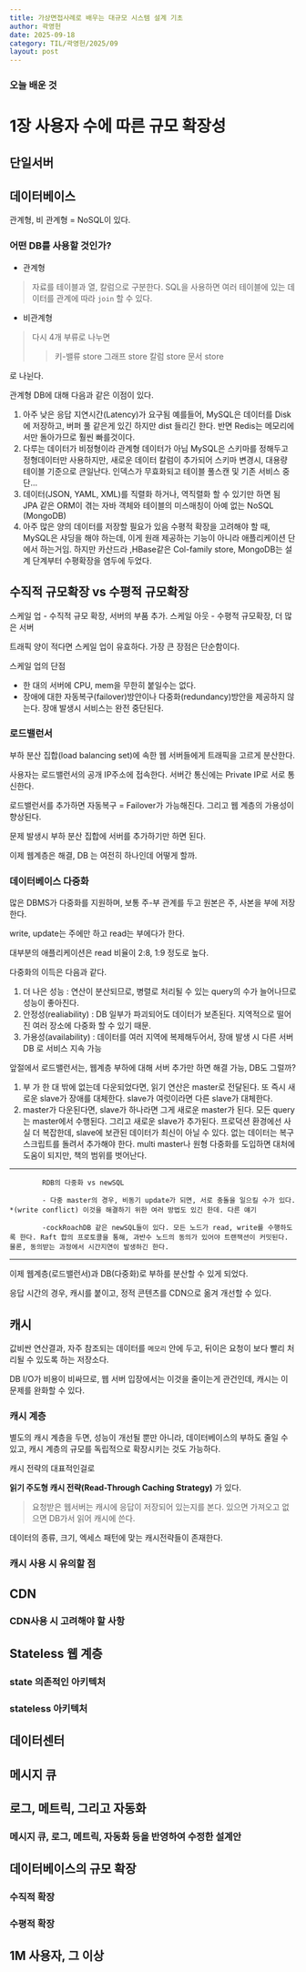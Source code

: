 ```yaml
---
title: 가상면접사례로 배우는 대규모 시스템 설계 기초
author: 곽영헌
date: 2025-09-18
category: TIL/곽영헌/2025/09
layout: post
---
```


### 오늘 배운 것

# 1장 사용자 수에 따른 규모 확장성

## 단일서버

## 데이터베이스
관계형, 비 관계형 = NoSQL이 있다.
### 어떤 DB를 사용할 것인가?

- 관계형
> 자료를 테이블과 열, 칼럼으로 구분한다. SQL을 사용하면 여러 테이블에 있는 데이터를 관계에 따라 `join` 할 수 있다.


- 비관계형
> 다시 4개 부류로 나누면
>> 키-밸류 store
>> 그래프 store
>> 칼럼 store
>> 문서 store 

로 나뉜다. 

관계형 DB에 대해 다음과 같은 이점이 있다.

1. 아주 낮은 응답 지연시간(Latency)가 요구됨
            예를들어, MySQL은 데이터를 Disk에 저장하고, 버퍼 풀 같은게 있긴 하지만 dist 들리긴 한다. 반면 Redis는 메모리에서만 돌아가므로 훨씬 빠를것이다.
2. 다루는 데이터가 비정형이라 관계형 데이터가 아님
            MySQL은 스키마를 정해두고 정형데이터만 사용하지만, 새로운 데이터 칼럼이 추가되어 스키마 변경시, 대용량 테이블 기준으로 큰일난다. 인덱스가 무효화되고 테이블 풀스캔 및 기존 서비스 중단...
3. 데이터(JSON, YAML, XML)를 직렬화 하거나, 역직렬화 할 수 있기만 하면 됨
            JPA 같은 ORM이 겪는 자바 객체와 테이블의 미스매칭이 아예 없는 NoSQL (MongoDB)
4. 아주 많은 양의 데이터를 저장할 필요가 있음
            수평적 확장을 고려해야 할 때, MySQL은 샤딩을 해야 하는데, 이게 원래 제공하는 기능이 아니라 애플리케이션 단에서 하는거임. 하지만 카산드라 ,HBase같은 Col-family store, MongoDB는 설계 단계부터 수평확장을 염두에 두었다.


## 수직적 규모확장 vs 수평적 규모확장

스케일 업 - 수직적 규모 확장, 서버의 부품 추가.
스케일 아웃 - 수평적 규모확장, 더 많은 서버

트래픽 양이 적다면 스케일 업이 유효하다.
가장 큰 장점은 단순함이다. 

스케일 업의 단점

- 한 대의 서버에 CPU, mem을 무한히 붙일수는 없다.
- 장애에 대한 자동복구(failover)방안이나 다중화(redundancy)방안을 제공하지 않는다. 장애 발생시 서비스는 완전 중단된다.


### 로드밸런서

부하 분산 집합(load balancing set)에 속한 웹 서버들에게 트래픽을 고르게 분산한다. 

사용자는 로드밸런서의 공개 IP주소에 접속한다. 서버간 통신에는 Private IP로 서로 통신한다. 

로드밸런서를 추가하면 자동복구 = Failover가 가능해진다. 그리고 웹 계층의 가용성이 향상된다.

문제 발생시 부하 분산 집합에 서버를 추가하기만 하면 된다.

이제 웹계층은 해결, DB 는 여전히 하나인데 어떻게 할까.


### 데이터베이스 다중화

많은 DBMS가 다중화를 지원하며, 보통 주-부 관계를 두고 원본은  주, 사본을 부에 저장한다.

write, update는 주에만 하고
read는 부에다가 한다. 

대부분의 애플리케이션은 read 비율이 2:8, 1:9 정도로 높다.


다중화의 이득은 다음과 같다.

1. 더 나은 성능 : 연산이 분산되므로, 병렬로 처리될 수 있는 query의 수가 늘어나므로 성능이 좋아진다.
2. 안정성(realiability) : DB 일부가 파괴되어도 데이터가 보존된다. 지역적으로 떨어진 여러 장소에 다중화 할 수 있기 때문.
3. 가용성(availability) : 데이터를 여러 지역에 복제해두어서, 장애 발생 시 다른 서버 DB 로 서비스 지속 가능

앞절에서 로드밸런서는, 웹계층 부하에 대해 서버 추가만 하면 해결 가능, DB도 그럴까?

1. 부 가 한 대 밖에 없는데 다운되었다면, 읽기 연산은 master로 전달된다. 또 즉시 새로운 slave가 장애를 대체한다. slave가 여럿이라면 다른 slave가 대체한다.
2. master가 다운된다면, slave가 하나라면 그게 새로운 master가 된다. 모든 query는 master에서 수행된다. 그리고 새로운 slave가 추가된다. 
            프로덕션 환경에선 사실 더 복잡한데, slave에 보관된 데이터가 최신이 아닐 수 있다. 없는 데이터는 복구 스크립트를 돌려서 추가해야 한다.
            multi master나 원형 다중화를 도입하면 대처에 도움이 되지만, 책의 범위를 벗어난다. 


---

            RDB의 다중화 vs newSQL

            - 다중 master의 경우, 비동기 update가 되면, 서로 충돌을 일으킬 수가 있다. *(write conflict) 이것을 해결하기 위한 여러 방법도 있긴 한데. 다른 얘기

            -cockRoachDB 같은 newSQL들이 있다. 모든 노드가 read, write를 수행하도록 한다. Raft 합의 프로토콜을 통해, 과반수 노드의 동의가 있어야 트랜잭션이 커밋된다. 물론, 동의받는 과정에서 시간지연이 발생하긴 한다.
--- 


이제 웹계층(로드밸런서)과 DB(다중화)로 부하를 분산할 수 있게 되었다. 

응답 시간의 경우, 캐시를 붙이고, 정적 콘텐츠를 CDN으로 옮겨 개선할 수 있다.

## 캐시

값비싼 연산결과, 자주 참조되는 데이터를 `메모리` 안에 두고, 뒤이은 요청이 보다 빨리 처리될 수 있도록 하는 저장소다. 

DB I/O가 비용이 비싸므로, 웹 서버 입장에서는 이것을 줄이는게 관건인데, 캐시는 이 문제를 완화할 수 있다.

### 캐시 계층

별도의 캐시 계층을 두면, 성능이 개선될 뿐만 아니라, 데이터베이스의 부하도 줄일 수 있고, 캐시 계층의 규모를 독립적으로 확장시키는 것도 가능하다. 

캐시 전략의 대표적인걸로

**읽기 주도형 캐시 전략(Read-Through Caching Strategy)** 가 있다. 

>요청받은 웹서버는 캐시에 응답이 저장되어 있는지를 본다. 있으면 가져오고 없으면 DB가서 읽어 캐시에 쓴다.

데이터의 종류, 크기, 엑세스 패턴에 맞는 캐시전략들이 존재한다.
### 캐시 사용 시 유의할 점

## CDN

### CDN사용 시 고려해야 할 사항

## Stateless 웹 계층

### state 의존적인 아키텍처

### stateless 아키텍처

## 데이터센터

## 메시지 큐

## 로그, 메트릭, 그리고 자동화

### 메시지 큐, 로그, 메트릭, 자동화 등을 반영하여 수정한 설계안

## 데이터베이스의 규모 확장

### 수직적 확장

### 수평적 확장

## 1M 사용자, 그 이상

